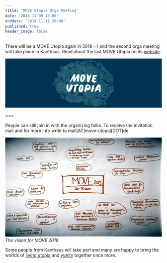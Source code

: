 ```yaml
---
title: 'MOVE Utopia Orga Meeting'
date: '2018-11-09 15:00'
enddate: '2018-11-11 20:00'
published: true
header_image: false
---
```


There will be a MOVE Utopia again in 2019 :-) and the second orga meeting will take place in Kanthaus. Read about the last MOVE Utopia on its [website](https://move-utopia.de).

![](MOVE_logo.jpg)

===


People can still join in with the organizing folks. To receive the invitation mail and for more info write to mail[AT]move-utopia[DOT]de.


![The Vision for MOVE 2019](move_19_vision.jpg)
_The vision for MOVE 2019_

Some people from Kanthaus will take part and many are happy to bring the worlds of [living utopia](http://livingutopia.org/) and [yunity](https://yunity.org) together once more.
